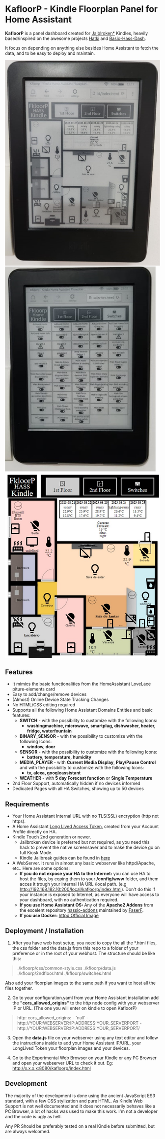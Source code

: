 # KafloorP - Kindle Floorplan Panel for Home Assistant

**KafloorP** is a panel dashboard created for [Jaiblroken*](#requirements) Kindles, heavily based/inspired on the awesome projects [Hatki](https://github.com/tombo1337/hatki) and [Basic-Hass-Dash](https://github.com/nirkons/Basic-Hass-Dash).

It focus on depending on anything else besides Home Assistant to fetch the data, and to be easy to deploy and maintain.

<img src="./kindle.jpg" height=30%/>
<img src="./kindle2.jpg" height=30%/>
<img src="./kindle3.jpg" height=30%/>


## Features

* It mimics the basic functionalities from the HomeAssistant LoveLace piture-elements card
* Easy to add/change/remove devices
* (Almost) Online Device State Tracking Changes
* No HTML/CSS editing required
* Supports all the following Home Assistant Domains Entities and basic features:
    * **SWITCH** - with the possibility to customize with the following Icons:
        * **washingmachine, microwave, smartplug, dishwasher, heater, fridge, waterfountain**
    * **BINARY_SENSOR** - with the possibility to customize with the following Icons:
        * **window, door**
    * **SENSOR** - with the possibility to customize with the following Icons:
        * **battery, temperature, humidity**
    * **MEDIA_PLAYER** - with **Current Media Display**, **Play/Pause Control** and with the possibility to customize with the following Icons:
        * **tv, alexa, googleassistant**
    * **WEATHER** - with **5 day Forecast function** or **Single Temperature**   
* 2nd Floor Support, automatically hidden if no devices informed
* Dedicated Pages with all HA Switches, showing up to 50 devices

## Requirements

* Your Home Assistant Internal URL with no TLS(SSL) encryption (http not https).
* A Home Assistant [Long Lived Access Token](https://www.home-assistant.io/docs/authentication/), created from your Account Profile directly on HA.
* Kindle Touch 2nd generation or newer.
    * Jailbroken device is preferred but not required, as you need this hack to prevent the native screensaver and to make the device go on full Kiosk Mode.
    * Kindle Jailbreak guides can be found in [here](https://www.mobileread.com/forums/showthread.php?t=346037)
* A WebServer. It runs in almost any basic webserver like httpd/Apache, etc.. Here are some options:
    * **If you do not expose your HA to the Internet:** you can use HA to host the files, by coping them to your **/config/www** folder, and them acces it trough your internal HA URL /local path. (e.g http://192.168.182.10:200/local/kafloorp/index.html). Don't do this if your instance is exposed to Internet, as everyone will have access to your dashboard, with no authentication required.
    * **If you use Home Assistant OS:** Any of the **Apache2 Addons** from the excelent repository [hassio-addons](https://github.com/FaserF/hassio-addons) maintained by [FaserF](https://github.com/FaserF).
    * **If you use Docker:** [httpd Official Image](https://hub.docker.com/_/httpd)

## Deployment / Installation

1. After you have web host setup, you need to copy the all the *.html files, the css folder and the data.js from this repo to a folder of your preference or in the root of your webhost.
The structure should be like this:
> ./kfloorp/css/common-style.css
> ./kfloorp/data.js
> ./kfloorp/2ndfloor.html
> ./kfloorp/switches.html

Also add your floorplan images to the same path if you want to host all the files together.

2. Go to your configuration.yaml from your Home Assistant installation add the **"cors_allowed_origins"** to the *http* node config with your webserver IP or URL. (The one you will enter on kindle to open KafloorP)
>http:
  cors_allowed_origins:
    - 'null'
    - http://YOUR:WEBSERVER:IP:ADDRESS:YOUR_SERVERPORT
    - http://YOUR:WEBSERVER:IP:ADDRESS:YOUR_SERVERPORT/

3. Open the **data.js** file on your webserver using any text editor and follow the instructions inside to add your Home Assistant IP/URL, your LongLived Token your floorplan images and your devices.

4. Go to the Experimental Web Browser on your Kindle or any PC Browser and open your webserver URL to check it out. Eg: http://x.x.x.x:8080/kafloorp/index.html

## Development

The majority of the development is done using the ancient JavaScript ES3 standard, with a few CSS stylization and pure HTML. As Kindle Web Support is not well documented and it does not necessarily behaves like a PC Browser, a lot of hacks was used to make this work. I'm not a developer and the code is ugly as hell.

Any PR Should be preferably tested on a real Kindle before submitted, but are always welcomed.

